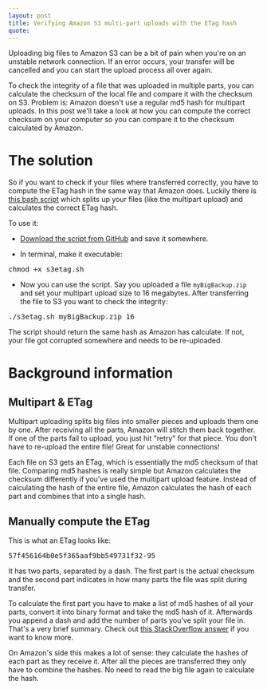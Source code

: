 ```yaml
---
layout: post
title: Verifying Amazon S3 multi-part uploads with the ETag hash
quote: 
---
```


Uploading big files to Amazon S3 can be a bit of pain when you're on an unstable network connection. If an error occurs, your transfer will be cancelled and you can start the upload process all over again.

To check the integrity of a file that was uploaded in multiple parts, you can calculate the checksum of the local file and compare it with the checksum on S3. Problem is: Amazon doesn't use a regular md5 hash for multipart uploads. In this post we'll take a look at how you can compute the correct checksum on your computer so you can compare it to the checksum calculated by Amazon.

<!--more-->

# The solution
So if you want to check if your files where transferred correctly, you have to compute the ETag hash in the same way that Amazon does. Luckily there is [this bash script](https://gist.github.com/emersonf/7413337) which splits up your files (like the multipart upload) and calculates the correct ETag hash.

To use it:

  * [Download the script from GitHub](https://gist.github.com/emersonf/7413337) and save it somewhere.

  * In terminal, make it executable:
<pre>
chmod +x s3etag.sh
</pre>

  * Now you can use the script. Say you uploaded a file ``myBigBackup.zip`` and set your multipart upload size to 16 megabytes. After transferring the file to S3 you want to check the integrity:
<pre>
./s3etag.sh myBigBackup.zip 16
</pre>

The script should return the same hash as Amazon has calculate. If not, your file got corrupted somewhere and needs to be re-uploaded.

# Background information
## Multipart & ETag
Multipart uploading splits big files into smaller pieces and uploads them one by one. After receiving all the parts, Amazon will stitch them back together. If one of the parts fail to upload, you just hit "retry" for that piece. You don't have to re-upload the entire file! Great for unstable connections!

Each file on S3 gets an ETag, which is essentially the md5 checksum of that file. Comparing md5 hashes is really simple but Amazon calculates the checksum differently if you've used the multipart upload feature. Instead of calculating the hash of the entire file, Amazon calculates the hash of each part and combines that into a single hash.

## Manually compute the ETag
This is what an ETag looks like:

<pre>57f456164b0e5f365aaf9bb549731f32-95</pre>

It has two parts, separated by a dash. The first part is the actual checksum and the second part indicates in how many parts the file was split during transfer.

To calculate the first part you have to make a list of md5 hashes of all your parts, convert it into binary format and take the md5 hash of it. Afterwards you append a dash and add the number of parts you've split your file in. That's a very brief summary. Check out [this StackOverflow answer](http://stackoverflow.com/questions/12186993/what-is-the-algorithm-to-compute-the-amazon-s3-etag-for-a-file-larger-than-5gb#answer-19896823) if you want to know more.

On Amazon's side this makes a lot of sense: they calculate the hashes of each part as they receive it. After all the pieces are transferred they only have to combine the hashes. No need to read the big file again to calculate the hash.

